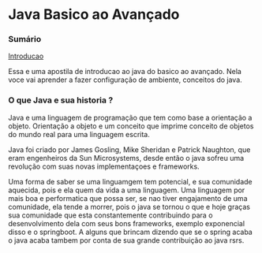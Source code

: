 # Java Basico ao Avançado


### Sumário

[Introducao](chapter/chapter-introducao.md)

Essa e uma apostila de introducao ao java do basico ao avançado. Nela voce vai aprender a fazer configuração de ambiente, conceitos do java.

### O que Java e sua historia ?

Java e uma linguagem de programação que tem como base
a orientação a objeto. Orientação a objeto e um conceito que imprime conceito de objetos do mundo real
para uma linguagem escrita.

Java foi criado por James Gosling, Mike Sheridan e
Patrick Naughton, que eram engenheiros da Sun Microsystems, desde então o java sofreu uma revolução
com suas novas implementaçoes e frameworks.

Uma forma de saber se uma linguamgem tem potencial, e sua comunidade
aquecida, pois e ela quem da vida a uma linguagem. Uma linguagem
por mais boa e performatica que possa ser, se nao tiver engajamento
de uma comunidade, ela tende a morrer, pois o java se tornou o que
e hoje graças sua comunidade que esta constantemente contribuindo
para o desenvolvimento dela com seus bons frameworks, exemplo
exponencial disso e o springboot. A alguns que brincam dizendo que
se o spring acaba o java acaba tambem por conta de sua grande
contribuição ao java rsrs.